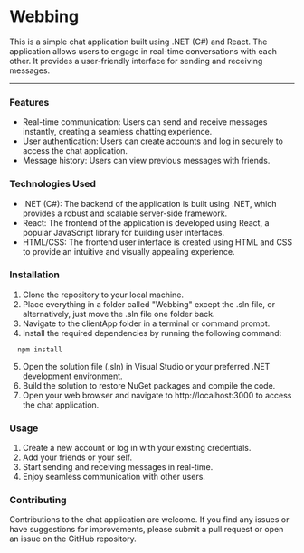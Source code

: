 # Webbing
This is a simple chat application built using .NET (C#) and React. The application allows users to engage in real-time conversations with each other. It provides a user-friendly interface for sending and receiving messages.


---

### Features
* Real-time communication: Users can send and receive messages instantly, creating a seamless chatting experience.
* User authentication: Users can create accounts and log in securely to access the chat application.
* Message history: Users can view previous messages with friends.

### Technologies Used
* .NET (C#): The backend of the application is built using .NET, which provides a robust and scalable server-side framework.
* React: The frontend of the application is developed using React, a popular JavaScript library for building user interfaces.
* HTML/CSS: The frontend user interface is created using HTML and CSS to provide an intuitive and visually appealing experience.

### Installation
1. Clone the repository to your local machine.
2. Place everything in a folder called "Webbing" except the .sln file, or alternatively, just move the .sln file one folder back.
3. Navigate to the clientApp folder in a terminal or command prompt.
4. Install the required dependencies by running the following command:
``` 
  npm install
```
5. Open the solution file (.sln) in Visual Studio or your preferred .NET development environment.
6. Build the solution to restore NuGet packages and compile the code.
7. Open your web browser and navigate to http://localhost:3000 to access the chat application.

### Usage
1. Create a new account or log in with your existing credentials.
2. Add your friends or your self.
3. Start sending and receiving messages in real-time.
4. Enjoy seamless communication with other users.

### Contributing
Contributions to the chat application are welcome. If you find any issues or have suggestions for improvements, please submit a pull request or open an issue on the GitHub repository.

